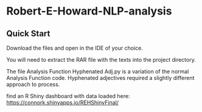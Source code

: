 # Robert-E-Howard-NLP-analysis


## Quick Start
Download the files and open in the IDE of your choice.

You will need to extract the RAR file with the texts into the project directory.

The file Analysis Function Hyphenated Adj.py is a variation of the normal Analysis Function code. Hyphenated adjectives required a slightly different approach to process.

find an R Shiny dashboard with data loaded here:
https://connork.shinyapps.io/REHShinyFinal/
